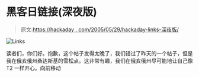 # 黑客日链接(深夜版)

> 原文:[https://hackaday . com/2005/05/29/hackaday-links-深夜版/](https://hackaday.com/2005/05/29/hackaday-links-late-night-edition/)

![Links](../Images/7bedf483b42fa1913863d4151aec8ada.png)

读者们，你们好。抱歉，这个帖子发得太晚了，我们错过了昨天的一个帖子，但是我在俄亥俄州桑达斯基的雪松点。这非常有趣，我们在俄亥俄州尽可能地让自己像 T2 一样开心。向前移动